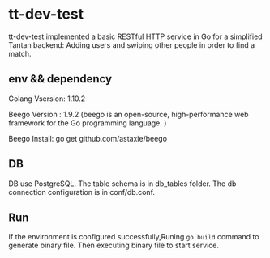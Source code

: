 # tt-dev-test

tt-dev-test implemented a basic RESTful HTTP service in Go for a simplified Tantan backend: Adding users and swiping other people in order to find a match. 

## env && dependency

Golang Vsersion: 1.10.2

Beego Version : 1.9.2 (beego is an open-source, high-performance web framework for the Go programming language. )

Beego Install: go get github.com/astaxie/beego

## DB

DB  use PostgreSQL. The table schema is in db_tables folder. The db connection configuration is in conf/db.conf.

## Run

 If the environment is configured successfully,Runing  `go build`  command to generate binary file.  Then executing binary file to start service.

